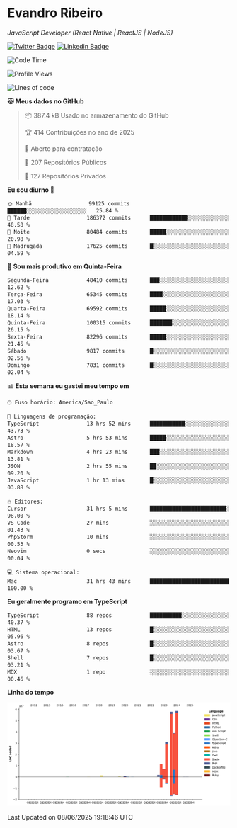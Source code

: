 # Evandro **Ribeiro**

*JavaScript Developer (React Native | ReactJS | NodeJS)*

[![Twitter Badge](https://img.shields.io/badge/-@ribeiroevandro-201B2D?style=flat-square&labelColor=201B2D&logo=twitter&logoColor=white&link=https://twitter.com/ribeiroevandro)](https://twitter.com/ribeiroevandro) 
[![Linkedin Badge](https://img.shields.io/badge/-Evandro%20Ribeiro-201B2D?style=flat-square&logo=Linkedin&logoColor=white&link=https://www.linkedin.com/in/ribeiroevandro)](https://www.linkedin.com/in/ribeiroevandro) 


<!--START_SECTION:waka-->
![Code Time](http://img.shields.io/badge/Code%20Time-4%2C513%20hrs%2042%20mins-blue)

![Profile Views](http://img.shields.io/badge/Visualizac%C3%B5es%20do%20perfil-1-blue)

![Lines of code](https://img.shields.io/badge/Desde%20o%20Hello%20World%20eu%20escrevi-209.5%20million%20linhas%20de%20c%C3%B3digo-blue)

**🐱 Meus dados no GitHub** 

> 📦 387.4 kB Usado no armazenamento do GitHub 
 > 
> 🏆 414 Contribuições no ano de 2025
 > 
> 💼 Aberto para contratação
 > 
> 📜 207 Repositórios Públicos 
 > 
> 🔑 127 Repositórios Privados 
 > 
**Eu sou diurno 🐤** 

```text
🌞 Manhã                  99125 commits       ██████░░░░░░░░░░░░░░░░░░░   25.84 % 
🌆 Tarde                  186372 commits      ████████████░░░░░░░░░░░░░   48.58 % 
🌃 Noite                  80484 commits       █████░░░░░░░░░░░░░░░░░░░░   20.98 % 
🌙 Madrugada              17625 commits       █░░░░░░░░░░░░░░░░░░░░░░░░   04.59 % 
```
📅 **Sou mais produtivo em Quinta-Feira** 

```text
Segunda-Feira            48410 commits       ███░░░░░░░░░░░░░░░░░░░░░░   12.62 % 
Terça-Feira              65345 commits       ████░░░░░░░░░░░░░░░░░░░░░   17.03 % 
Quarta-Feira             69592 commits       █████░░░░░░░░░░░░░░░░░░░░   18.14 % 
Quinta-Feira             100315 commits      ███████░░░░░░░░░░░░░░░░░░   26.15 % 
Sexta-Feira              82296 commits       █████░░░░░░░░░░░░░░░░░░░░   21.45 % 
Sábado                   9817 commits        █░░░░░░░░░░░░░░░░░░░░░░░░   02.56 % 
Domingo                  7831 commits        █░░░░░░░░░░░░░░░░░░░░░░░░   02.04 % 
```


📊 **Esta semana eu gastei meu tempo em** 

```text
🕑︎ Fuso horário: America/Sao_Paulo

💬 Linguagens de programação: 
TypeScript               13 hrs 52 mins      ███████████░░░░░░░░░░░░░░   43.73 % 
Astro                    5 hrs 53 mins       █████░░░░░░░░░░░░░░░░░░░░   18.57 % 
Markdown                 4 hrs 23 mins       ███░░░░░░░░░░░░░░░░░░░░░░   13.81 % 
JSON                     2 hrs 55 mins       ██░░░░░░░░░░░░░░░░░░░░░░░   09.20 % 
JavaScript               1 hr 13 mins        █░░░░░░░░░░░░░░░░░░░░░░░░   03.88 % 

🔥 Editores: 
Cursor                   31 hrs 5 mins       ████████████████████████░   98.00 % 
VS Code                  27 mins             ░░░░░░░░░░░░░░░░░░░░░░░░░   01.43 % 
PhpStorm                 10 mins             ░░░░░░░░░░░░░░░░░░░░░░░░░   00.53 % 
Neovim                   0 secs              ░░░░░░░░░░░░░░░░░░░░░░░░░   00.04 % 

💻 Sistema operacional: 
Mac                      31 hrs 43 mins      █████████████████████████   100.00 % 
```

**Eu geralmente programo em TypeScript** 

```text
TypeScript               88 repos            ██████████░░░░░░░░░░░░░░░   40.37 % 
HTML                     13 repos            █░░░░░░░░░░░░░░░░░░░░░░░░   05.96 % 
Astro                    8 repos             █░░░░░░░░░░░░░░░░░░░░░░░░   03.67 % 
Shell                    7 repos             █░░░░░░░░░░░░░░░░░░░░░░░░   03.21 % 
MDX                      1 repo              ░░░░░░░░░░░░░░░░░░░░░░░░░   00.46 % 
```



**Linha do tempo**

![Lines of Code chart](https://raw.githubusercontent.com/ribeiroevandro/ribeiroevandro/main/assets/bar_graph.png)


 Last Updated on 08/06/2025 19:18:46 UTC
<!--END_SECTION:waka-->
